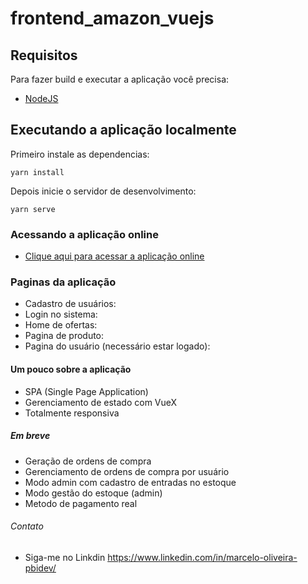 # frontend_amazon_vuejs

## Requisitos

Para fazer build e executar a aplicação você precisa:

- [NodeJS](https://nodejs.org/en/download/)

## Executando a aplicação localmente

Primeiro instale as dependencias:

```shell
yarn install
```

Depois inicie o servidor de desenvolvimento:

```shell
yarn serve
```
### Acessando a aplicação online

- [Clique aqui para acessar a aplicação online](https://amazon-clone-vuejs.netlify.app/)

### Paginas da aplicação

- Cadastro de usuários:
- Login no sistema:
- Home de ofertas:
- Pagina de produto:
- Pagina do usuário (necessário estar logado):

#### Um pouco sobre a aplicação

- SPA (Single Page Application)
- Gerenciamento de estado com VueX
- Totalmente responsiva

##### Em breve

- Geração de ordens de compra
- Gerenciamento de ordens de compra por usuário
- Modo admin com cadastro de entradas no estoque
- Modo gestão do estoque (admin)
- Metodo de pagamento real

###### Contato

- Siga-me no Linkdin https://www.linkedin.com/in/marcelo-oliveira-pbidev/
